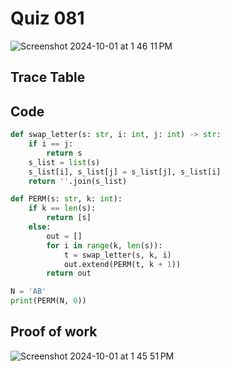 # Quiz 081

<img width="max" alt="Screenshot 2024-10-01 at 1 46 11 PM" src="https://github.com/user-attachments/assets/56afb8bf-6b30-49dc-9706-43525efbcde2">

## Trace Table


## Code

```py
def swap_letter(s: str, i: int, j: int) -> str:
    if i == j:
        return s
    s_list = list(s)
    s_list[i], s_list[j] = s_list[j], s_list[i]
    return ''.join(s_list)

def PERM(s: str, k: int):
    if k == len(s):
        return [s]
    else:
        out = []
        for i in range(k, len(s)):
            t = swap_letter(s, k, i)
            out.extend(PERM(t, k + 1))
        return out

N = 'AB'
print(PERM(N, 0))
```

## Proof of work
<img width="max" alt="Screenshot 2024-10-01 at 1 45 51 PM" src="https://github.com/user-attachments/assets/6ac73f56-83b3-4c7d-a673-8e079c046206">

